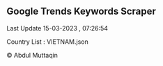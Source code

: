 

## Google Trends Keywords Scraper 
 
Last Update 15-03-2023 , 07:26:54

Country List :
VIETNAM.json



© Abdul Muttaqin 
